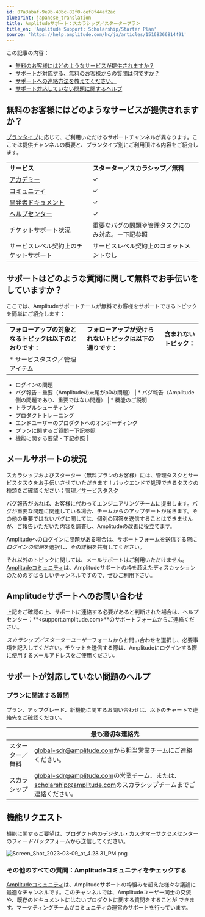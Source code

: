 ```yaml
---
id: 07a3abaf-9e9b-40bc-82f0-cef8f44af2ac
blueprint: japanese_translation
title: Amplitudeサポート：スカラシップ／スタータープラン
title_en: 'Amplitude Support: Scholarship/Starter Plan'
source: 'https://help.amplitude.com/hc/ja/articles/15168366814491'
---
```

この記事の内容：

* [無料のお客様にはどのようなサービスが提供されますか？](#h_63496202-ffb0-4bd8-ba9b-ee46d161c8f1)
* [サポートが対応する、無料のお客様からの質問は何ですか？](https://help.amplitude.com/hc/en-us/articles/15168366814491#h_63496202-ffb0-4bd8-ba9b-ee46d161c8f1)
* [サポートへの連絡方法を教えてください。](#h_afcf9221-2930-4ae2-a5b8-cd16c403db72)
* [サポート対応していない問題に関するヘルプ](#h_01GYTKEYP81EVC98SK40SGPYTZ)

## 無料のお客様にはどのようなサービスが提供されますか？

[プランタイプ](https://amplitude.com/pricing)に応じて、ご利用いただけるサポートチャンネルが異なります。ここでは提供チャンネルの概要と、プランタイプ別にご利用頂ける内容をご紹介します。

|  |  |
| --- | --- |
| **サービス** | **スターター／スカラシップ／無料** |
| [アカデミー](https://academy.amplitude.com/) | ✓ |
| [コミュニティ](https://community.amplitude.com/) | ✓ |
| [開発者ドキュメント](https://www.docs.developers.amplitude.com/) | ✓ |
| [ヘルプセンター](https://help.amplitude.com/hc/en-us) | ✓ |
| チケットサポート状況 | 重要なバグの問題や管理タスクにのみ対応。ー下記参照 |
| サービスレベル契約上のチケットサポート | サービスレベル契約上のコミットメントなし |

## サポートはどのような質問に関して無料でお手伝いをしていますか？

ここでは、Amplitudeサポートチームが無料でお客様をサポートできるトピックを簡単にご紹介します：

|  |  |  |
| --- | --- | --- |
| **フォローアップの対象となるトピックは以下のとおりです：** | **フォローアップが受けられないトピックは以下の通りです：** | **含まれないトピック：** |
| * サービスタスク／管理アイテム
* ログインの問題
* バグ報告 - 重要（Amplitudeの末尾がp0の問題）
 | * バグ報告（Amplitude側の問題であり、重要ではない問題）
 | * 機能のご説明
* トラブルシューティング
* プロダクトトレーニング
* エンドユーザーのプロダクトへのオンボーディング
* プランに関するご質問ー下記参照
* 機能に関する要望 - 下記参照
 |

## メールサポートの状況

スカラシップおよびスターター（無料プランのお客様）には、管理タスクとサービスタスクをお手伝いさせていただきます！バックエンドで処理できるタスクの種類をご確認ください：[管理／サービスタスク](https://help.amplitude.com/hc/en-us/articles/14994145774875)

バグ報告があれば、お客様に代わってエンジニアリングチームに提出します。バグが重要な問題に関連している場合、チームからのアップデートが届きます。その他の重要ではないバグに関しては、個別の回答を送信することはできませんが、ご報告いただいた内容を調査し、Amplitudeの改善に役立てます。

Amplitudeへのログインに問題がある場合は、サポートフォームを送信する際に*ログインの問題*を選択し、その詳細を共有してください。 

それ以外のトピックに関しては、メールサポートはご利用いただけません。[Amplitudeコミュニティ](community.amplitude.com)は、Amplitudeサポートの枠を超えたディスカッションのためのすばらしいチャンネルですので、ぜひご利用下さい。

## Amplitudeサポートへのお問い合わせ

上記をご確認の上、サポートに連絡する必要があると判断された場合は、ヘルプセンター：**<support.amplitude.com>**のサポートフォームからご連絡ください。

*スカラシップ／スターターユーザー*フォームからお問い合わせを選択し、必要事項を記入してください。チケットを送信する際は、Amplitudeにログインする際に使用するメールアドレスをご使用ください。

## サポートが対応していない問題のヘルプ

### プランに関連する質問

プラン、アップグレード、新機能に関するお問い合わせは、以下のチャートで連絡先をご確認ください。

|  | **最も適切な連絡先** |
| --- | --- |
| スターター／無料 | [global-sdr@amplitude.com](mailto:global-sdr@amplitude.com)から担当営業チームにご連絡ください。 |
| スカラシップ | [global-sdr@amplitude.com](mailto:global-sdr@amplitude.com)の営業チーム、または、[scholarship@amplitude.com](mailto:scholarship@a)のスカラシップチームまでご連絡ください。 |

## 機能リクエスト

機能に関するご要望は、プロダクト内の[デジタル・カスタマーサクセスセンタ](https://amplitude.com/blog/digital-customer-success-center)ーのフィー*ドバック*フォームから送信してください。

![Screen_Shot_2023-03-09_at_4.28.31_PM.png](/docs/output/img/jp/screen-shot-2023-03-09-at-4-28-31-pm-png.png)

### その他のすべての質問：Amplitudeコミュニティをチェックする

[Amplitudeコミュニティ](community.amplitude.com)は、Amplitudeサポートの枠組みを超えた様々な議論に最適なチャンネルです。このチャンネルでは、Amplitudeユーザー同士の交流や、既存のドキュメントにはないプロダクトに関する質問をすることが できます。マーケティングチームがコミュニティの運営のサポートを行っています。
